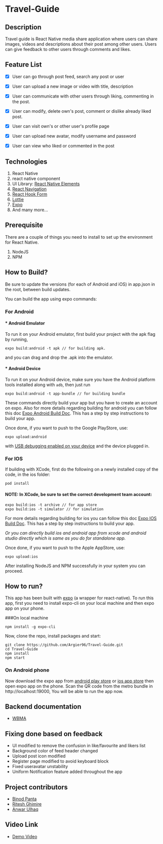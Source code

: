 
# Travel-Guide

## Description
Travel guide is React Native media share application where users can share images, videos and descriptions about their post among other users. Users can give feedback to other users through comments and likes.

## Feature List
* [X] User can go through post feed, search any post or user
* [X] User can upload a new image or video with title, description
* [X] User can communicate with other users through liking, commenting in the post.
* [X]  User can modify, delete own's post, comment or dislike already liked post.
* [X] User can visit own's or other user's profile page
* [X] User can upload new avatar, modify username and password
* [X] User can view who liked or commented in the post


## Technologies

1. React Native
2. react native component
3. UI Library: [React Native Elements](https://reactnativeelements.com/docs)
4. [React Navigation](https://reactnavigation.org/)
5. [React Hook Form](https://react-hook-form.com/get-started)
6. [Lottie](https://lottiereact.com/)
7. [Expo](https://docs.expo.dev/)
8. And many more...

## Prerequisite

There are a couple of things you need to install to set up the environment for React Native.

1. NodeJS
2. NPM


## How to Build?

Be sure to update the versions (for each of Android and iOS) in app.json in the root, between build updates.

You can build the app using expo commands:

### For Android

#### * Android Emulator

To run it on your Android emulator, first build your project with the apk flag by running,
```
expo build:android -t apk // for building apk.
```
and you can drag and drop the .apk into the emulator.

#### * Android Device

To run it on your Android device, make sure you have the Android platform tools installed along with ``adb``, then just run
```
expo build:android -t app-bundle // for building bundle
```

These commands directly build your app but you have to create an account on expo. Also for more details regarding building for android you can follow this doc [Expo Android Build Doc](https://docs.expo.io/distribution/building-standalone-apps/#if-you-choose-to-build-for-android). This has a step by step instructions to build your app.

Once done, if you want to push to the Google PlayStore, use:

```
expo upload:android
```
with [USB debugging enabled on your device](https://developer.android.com/studio/run/device.html#device-developer-options) and the device plugged in.

### For IOS

If building with XCode, first do the following on a newly installed copy of the code, in the ios folder:

```
pod install
```

#### NOTE: In XCode, be sure to set the correct development team account:


```
expo build:ios -t archive // for app store
expo build:ios -t simulator // for simulation
```

For more details regarding building for ios you can follow this doc [Expo IOS Build Doc](https://docs.expo.io/distribution/building-standalone-apps/#if-you-choose-to-build-for-ios). This has a step by step instructions to build your app.

_Or you can directly build ios and android app from xcode and android studio directly which is same as you do for standalone app._

Once done, if you want to push to the Apple AppStore, use:

```
expo upload:ios
```

After installing NodeJS and NPM successfully in your system you can proceed.

## How to run?

This app has been built with [expo](https://expo.io/learn) (a wrapper for react-native). To run this app, first you need to install expo-cli on your local machine and then expo app on your phone.

###On local machine

```
npm install -g expo-cli
```

Now, clone the repo, install packages and start:

```
git clone https://github.com/Argier96/Travel-Guide.git
cd Travel-Guide
npm install
npm start
```

### On Android phone
Now download the expo app from [android play store](https://play.google.com/store/apps/details?id=host.exp.exponent) or [ios app store](https://apps.apple.com/us/app/expo-client/id982107779) then open expo app on the phone. Scan the QR code from the metro bundle in http://localhost:19000, You will be able to run the app now.


## Backend documentation
- [WBMA](https://media.mw.metropolia.fi/wbma/docs)

## Fixing done based on feedback
- UI modified to remove the confusion in like/favourite and likers list
- Background color of feed header changed 
- Upload post icon modified
- Register page modified to avoid keyboard block
- Fixed useravatar unstability
- Uniform Notification feature added throughout the app

## Project contributors
- [Binod Panta](https://github.com/frozenfi)
- [Ritesh Ghimire](https://github.com/Argier96)
- [Anwar Ulhaq](https://github.com/anwar-ulhaq)

## Video Link
- [Demo Video](https://users.metropolia.fi/~binodp/wbma-23/travel-guide/appvideo.mp4) 




